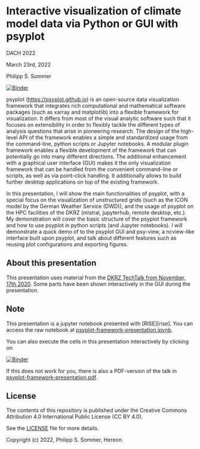 # Interactive visualization of climate model data via Python or GUI with psyplot

DACH 2022

March 23rd, 2022

Philipp S. Sommer

[![Binder](https://mybinder.org/badge_logo.svg)](https://mybinder.org/v2/gh/Chilipp/psyplot-DACH2022-presentation/main?filepath=psyplot-framework-presentation.ipynb)


psyplot (https://psyplot.github.io) is an open-source data visualization framework that integrates rich computational and mathematical software packages (such as xarray and matplotlib) into a flexible framework for visualization. It differs from most of the visual analytic software such that it focuses on extensibility in order to flexibly tackle the different types of analysis questions that arise in pioneering research. The design of the high-level API of the framework enables a simple and standardized usage from the command-line, python scripts or Jupyter notebooks. A modular plugin framework enables a flexible development of the framework that can potentially go into many different directions. The additional enhancement with a graphical user interface (GUI) makes it the only visualization framework that can be handled from the convenient command-line or scripts, as well as via point-click handling. It additionally allows to build further desktop applications on top of the existing framework.

In this presentation, I will show the main functionalities of psyplot, with a special focus on the visualization of unstructured grids (such as the ICON model by the German Weather Service (DWD)), and the usage of psyplot on the HPC facilities of the DKRZ (mistral, jupyterhub, remote desktop, etc.). My demonstration will cover the basic structure of the psyplot framework and how to use psyplot in python scripts (and Jupyter notebooks). I will demonstrate a quick demo of to the psyplot GUI and psy-view, a ncview-like interface built upon psyplot, and talk about different features such as reusing plot configurations and exporting figures.



## About this presentation

This presentation uses material from the
[DKRZ TechTalk from November, 17th 2020][techtalk]. Some parts have been shown
interactively in the GUI during the presentation.

[techtalk]: https://github.com/Chilipp/psyplot-DKRZ-TechTalk-20201117


## Note

This presentation is a jupyter notebook presented with [RISE][rise]. You can
access the raw notebook at
[psyplot-framework-presentation.ipynb](psyplot-framework-presentation.ipynb).

You can also execute the cells in this presentation interactively by clicking
on

[![Binder](https://mybinder.org/badge_logo.svg)](https://mybinder.org/v2/gh/Chilipp/psyplot-DACH2022-presentation/main?filepath=psyplot-framework-presentation.ipynb)

If this does not work for you, there is also a PDF-version of the talk in
[psyplot-framework-presentation.pdf](psyplot-framework-presentation.pdf).


## License

The contents of this repository is published under the Creative Commons
Attribution 4.0 International Public License (CC BY 4.0).

See the [LICENSE](LICENSE) file for more details.

Copyright (c) 2022, Philipp S. Sommer, Hereon.

